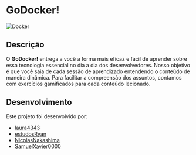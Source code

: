 # GoDocker!

![Docker](https://miro.medium.com/v2/resize:fit:336/0*rmv6pZTW2hfP2XYd.png)

## Descrição

O **GoDocker!** entrega a você a forma mais eficaz e fácil de aprender sobre essa tecnologia essencial no dia a dia dos desenvolvedores. Nosso objetivo é que você saia de cada sessão de aprendizado entendendo o conteúdo de maneira dinâmica. Para facilitar a compreensão dos assuntos, contamos com exercícios gamificados para cada conteúdo lecionado.

## Desenvolvimento

Este projeto foi desenvolvido por:

- [laura4343](https://github.com/laura4343)
- [estudosRyan](https://github.com/estudosRyan)
- [NicolasNakashima](https://github.com/NicolasNakashima)
- [SamuelXavier0000](https://github.com/SamuelXavier0000)
